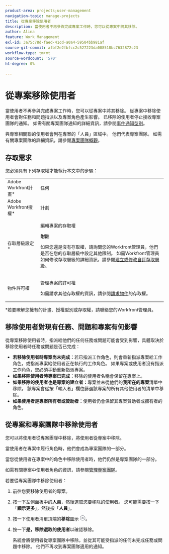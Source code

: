 ```yaml
---
product-area: projects;user-management
navigation-topic: manage-projects
title: 從專案移除使用者
description: 當使用者不再參與完成專案工作時，您可以從專案中將其移除。
author: Alina
feature: Work Management
exl-id: 3a75c78d-faed-41cd-a0a4-59504bb981af
source-git-commit: afbf2e2fbfcc2c527223da008518bc7632872c23
workflow-type: tm+mt
source-wordcount: '570'
ht-degree: 0%

---
```


# 從專案移除使用者

當使用者不再參與完成專案工作時，您可以從專案中將其移除。 從專案中移除使用者會對任務和問題指派以及專案角色產生影響。 已移除的使用者停止接收專案團隊的通知。 如需有關專案團隊通知的詳細資訊，請參閱[事件通知型別](../../../administration-and-setup/manage-workfront/emails/event-notifications-available-in-wf.md)。

與專案相關聯的使用者會列在專案的「人員」區域中。 他們代表專案團隊。 如需有關專案團隊的詳細資訊，請參閱[專案團隊概觀](../../../manage-work/projects/planning-a-project/project-team-overview.md)。

## 存取需求

您必須具有下列存取權才能執行本文中的步驟：

<table style="table-layout:auto"> 
 <col> 
 <col> 
 <tbody> 
  <tr> 
   <td role="rowheader">Adobe Workfront計畫*</td> 
   <td> <p>任何</p> </td> 
  </tr> 
  <tr> 
   <td role="rowheader">Adobe Workfront授權*</td> 
   <td> <p>計劃 </p> </td> 
  </tr> 
  <tr> 
   <td role="rowheader">存取層級設定*</td> 
   <td> <p>編輯專案的存取權</p> <p><b>附註</b>

如果您還是沒有存取權，請詢問您的Workfront管理員，他們是否在您的存取層級中設定其他限制。 如需Workfront管理員如何修改存取層級的詳細資訊，請參閱<a href="../../../administration-and-setup/add-users/configure-and-grant-access/create-modify-access-levels.md" class="MCXref xref">建立或修改自訂存取層級</a>。</p> </td>
</tr> 
  <tr> 
   <td role="rowheader">物件許可權</td> 
   <td> <p>管理專案的許可權</p> <p>如需請求其他存取權的資訊，請參閱<a href="../../../workfront-basics/grant-and-request-access-to-objects/request-access.md" class="MCXref xref">請求物件</a>的存取權。</p> </td> 
  </tr> 
 </tbody> 
</table>

*若要瞭解您擁有的計畫、授權型別或存取權，請聯絡您的Workfront管理員。

## 移除使用者對現有任務、問題和專案有何影響

從專案移除使用者時，指派給他們的任何任務或問題可能會受到影響，具體取決於移除使用者時任務或問題是否已完成：

* **若移除使用者時專案尚未完成：**&#x200B;若已指派工作角色，則會重新指派專案給工作角色，或指派專案給使用者正在執行的工作角色。 如果專案或使用者沒有指派工作角色，您必須手動重新指派專案。
* **如果移除使用者時專案已完成：**&#x200B;移除的使用者名稱會保留在專案上。
* **如果移除的使用者也是專案的建立者：**&#x200B;專案並未從他們的&#x200B;**我所在的專案**&#x200B;清單中移除。 該專案會從按「輸入者」欄位篩選該專案的所有其他使用者的清單中移除。
* **如果使用者是專案所有者或贊助者：**&#x200B;使用者仍會保留其專案贊助者或擁有者的角色。

## 從專案和專案團隊中移除使用者

您可以將使用者從專案團隊中移除，將使用者從專案中移除。

當使用者在專案中履行角色時，他們會成為專案團隊的一部分。

當您從使用者在專案中的角色中移除使用者時，他們仍然是專案團隊的一部分。

如需有關專案中使用者角色的資訊，請參閱[管理專案團隊](../planning-a-project/manage-project-team.md)。

若要從專案團隊中移除使用者：

1. 前往您要移除使用者的專案。

1. 按一下左側面板中的&#x200B;**人員**，然後選取您要移除的使用者。 您可能需要按一下「**顯示更多**」，然後按「**人員**」。

1. 按一下使用者清單頂端的&#x200B;**移除**&#x200B;圖示![移除專案](assets/remove-icon---x-in-circle.png)。

1. 按一下&#x200B;**是，移除選取的使用者**&#x200B;以確認移除。

   系統會將使用者從專案團隊中移除，並從其可能受指派的任何未完成任務或問題中移除。 他們不再收到專案團隊適用的通知。
